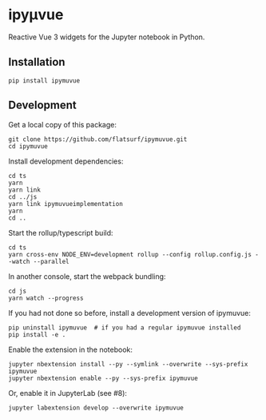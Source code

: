 # ipyμvue

Reactive Vue 3 widgets for the Jupyter notebook in Python.

Installation
------------

    pip install ipymuvue

Development
-----------

Get a local copy of this package:

    git clone https://github.com/flatsurf/ipymuvue.git
    cd ipymuvue

Install development dependencies:

    cd ts
    yarn
    yarn link
    cd ../js
    yarn link ipymuvueimplementation
    yarn
    cd ..

Start the rollup/typescript build:

    cd ts
    yarn cross-env NODE_ENV=development rollup --config rollup.config.js --watch --parallel

In another console, start the webpack bundling:

    cd js
    yarn watch --progress

If you had not done so before, install a development version of ipymuvue:

    pip uninstall ipymuvue  # if you had a regular ipymuvue installed
    pip install -e .

Enable the extension in the notebook:

    jupyter nbextension install --py --symlink --overwrite --sys-prefix ipymuvue
    jupyter nbextension enable --py --sys-prefix ipymuvue

Or, enable it in JupyterLab (see #8):

    jupyter labextension develop --overwrite ipymuvue

